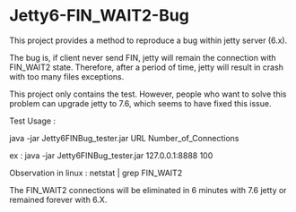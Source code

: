 # Jetty6-FIN_WAIT2-Bug

This project provides a method to reproduce a bug within jetty server (6.x).

The bug is, if client never send FIN, jetty will remain the connection with
FIN_WAIT2 state. Therefore, after a period of time, jetty will result in crash with too many files exceptions.

This project only contains the test. However, people who want to solve this problem can upgrade jetty to 7.6, 
which seems to have fixed this issue.

Test Usage :

java -jar Jetty6FINBug_tester.jar URL Number_of_Connections

ex : 
java -jar Jetty6FINBug_tester.jar 127.0.0.1:8888 100

Observation in linux :
netstat | grep FIN_WAIT2

The FIN_WAIT2 connections will be eliminated in 6 minutes with 7.6 jetty or remained forever with 6.X.




